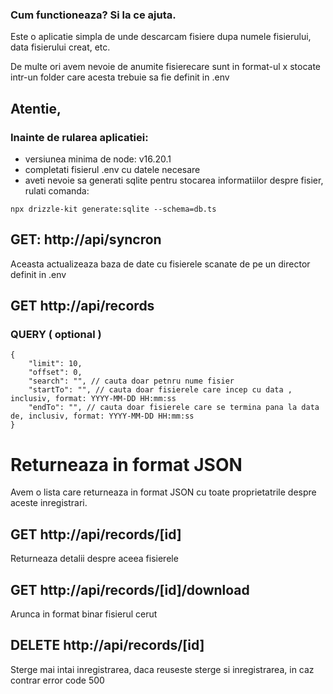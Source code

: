 ### Cum functioneaza? Si la ce ajuta.

Este o aplicatie simpla de unde descarcam fisiere dupa numele fisierului, data fisierului creat, etc.

De multe ori avem nevoie de anumite fisierecare sunt in format-ul x stocate intr-un folder care acesta trebuie sa fie
definit in .env

## Atentie,

### Inainte de rularea aplicatiei:

- versiunea minima de node: v16.20.1
- completati fisierul .env cu datele necesare
- aveti nevoie sa generati sqlite pentru stocarea informatiilor despre fisier, rulati comanda:

```
npx drizzle-kit generate:sqlite --schema=db.ts
```

## GET: http://api/syncron

Aceasta actualizeaza baza de date cu fisierele scanate de pe un director definit in .env

## GET http://api/records

### QUERY ( optional )

```
{
    "limit": 10,
    "offset": 0,
    "search": "", // cauta doar petnru nume fisier
    "startTo": "", // cauta doar fisierele care incep cu data , inclusiv, format: YYYY-MM-DD HH:mm:ss
    "endTo": "", // cauta doar fisierele care se termina pana la data de, inclusiv, format: YYYY-MM-DD HH:mm:ss
}
```

# Returneaza in format JSON

Avem o lista care returneaza in format JSON cu toate proprietatrile despre aceste inregistrari.

## GET http://api/records/[id]

Returneaza detalii despre aceea fisierele

## GET http://api/records/[id]/download

Arunca in format binar fisierul cerut

## DELETE http://api/records/[id]

Sterge mai intai inregistrarea, daca reuseste sterge si inregistrarea, in caz contrar error code 500
